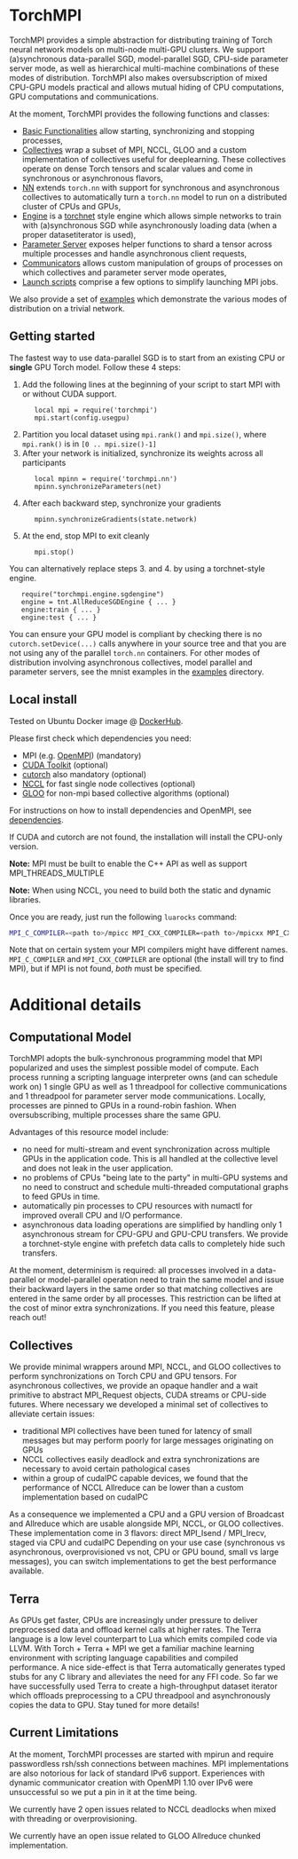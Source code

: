 # TorchMPI

TorchMPI provides a simple abstraction for distributing training of Torch neural network models on multi-node multi-GPU clusters.
We support (a)synchronous data-parallel SGD, model-parallel SGD, CPU-side parameter server mode, as well as hierarchical multi-machine combinations of these modes of
distribution.
TorchMPI also makes oversubscription of mixed CPU-GPU models practical and allows mutual hiding of CPU computations, GPU computations and communications.

At the moment, TorchMPI provides the following functions and classes:
- [Basic Functionalities](https://github.com/facebookresearch/TorchMPI/tree/master/docs/collectives.md) allow starting, synchronizing and stopping processes,
- [Collectives](https://github.com/facebookresearch/TorchMPI/tree/master/docs/collectives.md) wrap a subset of MPI, NCCL, GLOO and a custom implementation of collectives useful for deeplearning. These collectives operate on dense Torch tensors and scalar values and come in synchronous or asynchronous flavors,
- [NN](https://github.com/facebookresearch/TorchMPI/tree/master/docs/nn.md) extends ```torch.nn``` with support for synchronous and asynchronous collectives to automatically turn a
```torch.nn``` model to run on a distributed cluster of CPUs and GPUs,
- [Engine](https://github.com/facebookresearch/TorchMPI/tree/master/docs/engine.md) is a [torchnet](https://github.com/torchnet/torchnet) style engine which allows simple networks to
train with (a)synchronous SGD while asynchronously loading data (when a proper datasetiterator is used),
- [Parameter Server](https://github.com/facebookresearch/TorchMPI/tree/master/docs/parameterserver.md) exposes helper functions to shard a tensor across multiple processes and handle asynchronous client requests,
- [Communicators](https://github.com/facebookresearch/TorchMPI/tree/master/docs/communicators.md) allows custom manipulation of groups of processes on which collectives and parameter server mode operates,
- [Launch scripts](https://github.com/facebookresearch/TorchMPI/tree/master/docs/launchscripts.md) comprise a few options to simplify launching MPI jobs.

We also provide a set of [examples](https://github.com/facebookresearch/TorchMPI/tree/master/examples/mnist/) which demonstrate the various modes of distribution on a trivial network.

## Getting started
The fastest way to use data-parallel SGD is to start from an existing CPU or **single** GPU Torch model.
Follow these 4 steps:
1. Add the following lines at the beginning of your script to start MPI with or without CUDA support.
   ```
      local mpi = require('torchmpi')
      mpi.start(config.usegpu)
   ```
2. Partition you local dataset using ```mpi.rank()``` and ```mpi.size()```, where ```mpi.rank()``` is in ```[0 .. mpi.size()-1]```
3. After your network is initialized, synchronize its weights across all participants
   ```
      local mpinn = require('torchmpi.nn')
      mpinn.synchronizeParameters(net)
   ```
4. After each backward step, synchronize your gradients
   ```
      mpinn.synchronizeGradients(state.network)
   ```
5. At the end, stop MPI to exit cleanly
   ```
      mpi.stop()
   ```

You can alternatively replace steps 3. and 4. by using a torchnet-style engine.
   ```
      require("torchmpi.engine.sgdengine")
      engine = tnt.AllReduceSGDEngine { ... }
      engine:train { ... }
      engine:test { ... }
   ```

You can ensure your GPU model is compliant by checking there is no ```cutorch.setDevice(...)``` calls anywhere in your source tree and that you are not using any of the parallel ```torch.nn``` containers.
For other modes of distribution involving asynchronous collectives, model parallel and parameter servers, see the mnist examples in the [examples](https://github.com/facebookresearch/TorchMPI/tree/master/examples/mnist) directory.

## Local install

Tested on Ubuntu Docker image @ [DockerHub](https://hub.docker.com/r/nicolasvasilache/torchmpi-rdma-devel/).

Please first check which dependencies you need:
  - MPI (e.g. [OpenMPI](https://www.open-mpi.org/software/ompi/v2.0/downloads/openmpi-2.0.1.tar.bz2)) (mandatory)
  - [CUDA Toolkit](https://developer.nvidia.com/cuda-zone) (optional)
  - [cutorch](https://github.com/torch/cutorch) also mandatory (optional)
  - [NCCL](https://github.com/NVIDIA/nccl) for fast single node collectives (optional)
  - [GLOO](https://github.com/facebookincubator/gloo/tree/master/gloo) for non-mpi based collective algorithms (optional)

For instructions on how to install dependencies and OpenMPI, see [dependencies](https://github.com/facebookresearch/TorchMPI/tree/master/dependencies/README.md).

If CUDA and cutorch are not found, the installation will install the CPU-only version.

**Note:** MPI must be built to enable the C++ API as well as support MPI_THREADS_MULTIPLE

**Note:** When using NCCL, you need to build both the static and dynamic libraries.

Once you are ready, just run the following `luarocks` command:
```sh
MPI_C_COMPILER=<path to>/mpicc MPI_CXX_COMPILER=<path to>/mpicxx MPI_CXX_COMPILE_FLAGS="-O3" <path to>/luarocks make rocks/torchmpi-scm-1.rockspec
```
Note that on certain system your MPI compilers might have different
names. `MPI_C_COMPILER` and `MPI_CXX_COMPILER` are optional (the install
will try to find MPI), but if MPI is not found, _both_ must be specified.

# Additional details

## Computational Model
TorchMPI adopts the bulk-synchronous programming model that MPI popularized and uses the simplest possible model of compute.
Each process running a scripting language interpreter owns (and can schedule work on) 1 single GPU as well as 1 threadpool for collective communications and 1 threadpool for parameter server mode communications.
Locally, processes are pinned to GPUs in a round-robin fashion. When oversubscribing, multiple processes share the same GPU.

Advantages of this resource model include:
- no need for multi-stream and event synchronization across multiple GPUs in the application code. This is all handled at the collective level and does not leak in the user application.
- no problems of CPUs "being late to the party" in multi-GPU systems and no need to construct and schedule multi-threaded computational graphs to feed GPUs in time.
- automatically pin processes to CPU resources with numactl for improved overall CPU and I/O performance.
- asynchronous data loading operations are simplified by handling only 1 asynchronous stream for CPU-GPU and GPU-CPU transfers. We provide a torchnet-style engine with prefetch data calls to completely hide such transfers.

At the moment, determinism is required: all processes involved in a data-parallel or model-parallel operation need to train the same model and
issue their backward layers in the same order so that matching collectives are entered in the same order by all processes.
This restriction can be lifted at the cost of minor extra synchronizations.
If you need this feature, please reach out!

## Collectives
We provide minimal wrappers around MPI, NCCL, and GLOO collectives to perform synchronizations on Torch CPU and GPU tensors.
For asynchronous collectives, we provide an opaque handler and a wait primitive to abstract MPI_Request objects, CUDA streams or CPU-side futures.
Where necessary we developed a minimal set of collectives to alleviate certain issues:
- traditional MPI collectives have been tuned for latency of small messages but may perform poorly for large messages originating on GPUs
- NCCL collectives easily deadlock and extra synchronizations are necessary to avoid certain pathological cases
- within a group of cudaIPC capable devices, we found that the performance of NCCL Allreduce can be lower than a custom implementation based on cudaIPC

As a consequence we implemented a CPU and a GPU version of Broadcast and Allreduce which are usable alongside MPI, NCCL, or GLOO collectives.
These implementation come in 3 flavors: direct MPI_Isend / MPI_Irecv, staged via CPU and cudaIPC
Depending on your use case (synchronous vs asynchronous, overprovisioned vs not, CPU or GPU bound, small vs large messages),
you can switch implementations to get the best performance available.

## Terra
As GPUs get faster, CPUs are increasingly under pressure to deliver preprocessed data and offload kernel calls at higher rates.
The Terra language is a low level counterpart to Lua which emits compiled code via LLVM.
With Torch + Terra + MPI we get a familiar machine learning environment with scripting language capabilities and compiled performance.
A nice side-effect is that Terra automatically generates typed stubs for any C library and alleviates the need for any FFI code.
So far we have successfully used Terra to create a high-throughput dataset iterator which offloads preprocessing to a CPU threadpool
and asynchronously copies the data to GPU. Stay tuned for more details!

## Current Limitations
At the moment, TorchMPI processes are started with mpirun and require passwordless rsh/ssh connections between machines.
MPI implementations are also notorious for lack of standard IPv6 support.
Experiences with dynamic communicator creation with OpenMPI 1.10 over IPv6 were unsuccessful so we put a pin in it at the time being.

We currently have 2 open issues related to NCCL deadlocks when mixed with threading or overprovisioning.

We currently have an open issue related to GLOO Allreduce chunked implementation.

